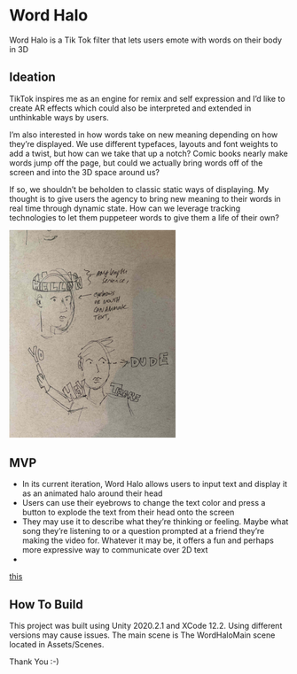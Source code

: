 # Word Halo

Word Halo is a Tik Tok filter that lets users emote with words on their body in 3D

## Ideation
TikTok inspires me as an engine for remix and self expression and I’d like to create AR effects which could also be interpreted and extended in unthinkable ways by users.

I’m also interested in how words take on new meaning depending on how they’re displayed. We use different typefaces, layouts and font weights to add a twist, but how can we take that up a notch? Comic books nearly make words jump off the page, but could we actually bring words off of the screen and into the 3D space around us?

If so, we shouldn’t be beholden to classic static ways of displaying. My thought is to give users the agency to bring new meaning to their words in real time through dynamic state. How can we leverage tracking technologies to let them puppeteer words to give them a life of their own?

<img src="doodle1.jpg" alt="drawing" width="300"/>

## MVP
- In its current iteration, Word Halo allows users to input text and display it as an animated halo around their head
- Users can use their eyebrows to change the text color and press a button to explode the text from their head onto the screen
- They may use it to describe what they’re thinking or feeling. Maybe what song they’re listening to or a question prompted at a friend they’re making the video for. Whatever it may be, it offers a fun and perhaps more expressive way to communicate over 2D text
- 
[this](https://gfycat.com/lankyunsightlyeasternnewt)

## How To Build
This project was built using Unity 2020.2.1 and XCode 12.2. Using different versions may cause issues. The main scene is The WordHaloMain scene located in Assets/Scenes. 

Thank You :-)
